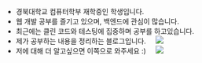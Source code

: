<!HTML>

- 경북대학교 컴퓨터학부 재학중인 학생입니다.
- 웹 개발 공부를 즐기고 있으며, 백엔드에 관심이 많습니다.
- 최근에는 클린 코드와 테스팅에 집중하며 공부를 하고있습니다.
- 제가 공부하는 내용을 정리하는 블로그입니다. &nbsp;&nbsp;&nbsp; <a href="https://velog.io/@gidskql6671"> 
    <img src="https://img.shields.io/badge/Dev Blog-1aa4e4?style=flat-square&logo=dev.to&logoColor=white"/></a>
  </a> 
- 저에 대해 더 알고싶으면 이쪽으로 와주세요 :) &nbsp;&nbsp;&nbsp; <a href="https://velog.io/@gidskql6671/about"> 
    <img src="https://img.shields.io/badge/About Me-389e64?style=flat-square&logo=About.me&logoColor=white"/></a>
  </a> 
